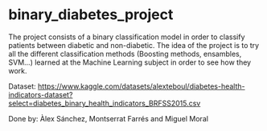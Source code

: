 # binary_diabetes_project

The project consists of a binary classification model in order to classify patients between diabetic and non-diabetic. The idea of the project is to try all the different classification methods (Boosting methods, ensambles, SVM...) learned at the Machine Learning subject in order to see how they work. 

Dataset: https://www.kaggle.com/datasets/alexteboul/diabetes-health-indicators-dataset?select=diabetes_binary_health_indicators_BRFSS2015.csv

Done by: Àlex Sánchez, Montserrat Farrés and Miguel Moral
